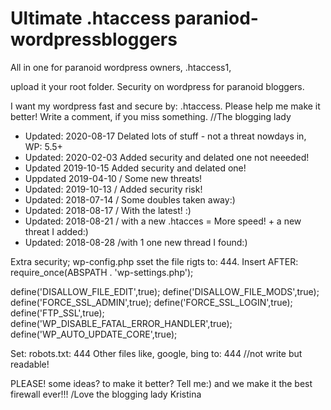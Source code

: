 Ultimate .htaccess paraniod-wordpressbloggers
======================================

All in one for paranoid wordpress owners,  .htaccess1,

upload it your root folder. Security on wordpress for paranoid bloggers. 

I want my wordpress fast and secure by: .htaccess. 
Please help me make it better! Write a comment, if you miss something.   //The blogging lady

* Updated: 2020-08-17  Delated lots of stuff - not a threat nowdays in, WP: 5.5+
* Updated: 2020-02-03 Added security and delated one not neeeded!
* Updated 2019-10-15 Added security and delated one!
* Uppdated 2019-04-10  / Some new threats!
* Updated: 2019-10-13  / Added security risk!
* Updated: 2018-07-14  / Some doubles taken away:)
* Updated: 2018-08-17  / With the latest! :)
* Updated: 2018-08-21  / with a new .htacces = More speed! + a new threat I added:)
* Updated: 2018-08-28  /with 1 one new thread I found:)

Extra security; wp-config.php  sset the file rigts to: 444.
Insert AFTER: require_once(ABSPATH . 'wp-settings.php');


define('DISALLOW_FILE_EDIT',true);
define('DISALLOW_FILE_MODS',true);
define('FORCE_SSL_ADMIN',true);
define('FORCE_SSL_LOGIN',true);
define('FTP_SSL',true);
define('WP_DISABLE_FATAL_ERROR_HANDLER',true);
define('WP_AUTO_UPDATE_CORE',true);


Set: robots.txt: 444
Other files like, google, bing to: 444  //not write but readable!

PLEASE! some ideas? to make it better? Tell me:) and we make it the best firewall ever!!!  /Love the blogging lady Kristina
